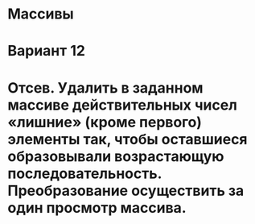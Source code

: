 # Массивы
# Вариант 12
# Отсев. Удалить в заданном массиве действительных чисел «лишние» (кроме первого) элементы так, чтобы оставшиеся образовывали возрастающую последовательность. Преобразование осуществить за один просмотр массива. 
